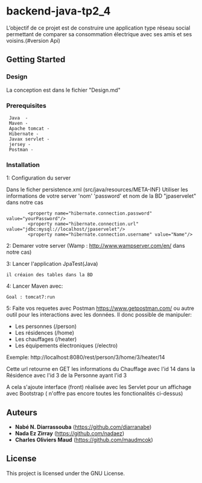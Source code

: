 # backend-java-tp2_4

L’objectif de ce projet est de construire une application type réseau social permettant de comparer sa consommation électrique avec ses amis et ses voisins.(#version Api)

## Getting Started

### Design
La conception est dans le fichier "Design.md"
### Prerequisites

```
 Java  -
 Maven -
 Apache tomcat -
 Hibernate -
 Javax servlet -
 jersey -  
 Postman -

```

### Installation

1: Configuration du server 


 Dans le ficher persistence.xml (src/java/resources/META-INF) 
Utiliser les informations de votre server 'nom' 'password' et nom de la BD  "jpaservelet" dans notre cas

            <property name="hibernate.connection.password" value="yourPassword"/>
            <property name="hibernate.connection.url" value="jdbc:mysql://localhost/jpaservelet"/>
            <property name="hibernate.connection.username" value="Name"/>

2: Demarer votre server (Wamp : http://www.wampserver.com/en/ dans notre cas)

3: Lancer l'application JpaTest(Java)
```
il créaion des tables dans la BD
```

4: Lancer Maven avec:
```
Goal : tomcat7:run
```
5: Faite vos requetes avec Postman https://www.getpostman.com/ ou autre outil pour les interactions avec les données.
Il donc possible de manipuler:
* Les personnes (/person)
* Les résidences (/home)
* Les chauffages (/heater)
* Les équipements électroniques (/electro)

Exemple:
http://localhost:8080/rest/person/3/home/3/heater/14

Cette url retourne en GET les informations du Chauffage avec l'id 14 dans la Résidence avec l'id 3 de la Personne ayant l'id 3

A cela s'ajoute interface (front) réalisée avec les Servlet pour un affichage avec Bootstrap ( n'offre pas encore toutes les fonctionalités ci-dessus)

## Auteurs

* **Nabé N. Diarrassouba** (https://github.com/diarranabe)
* **Nada Ez Zirray** (https://github.com/nadaez)
* **Charles Oliviers Maud** (https://github.com/maudmcok)

## License

This project is licensed under the GNU License.
